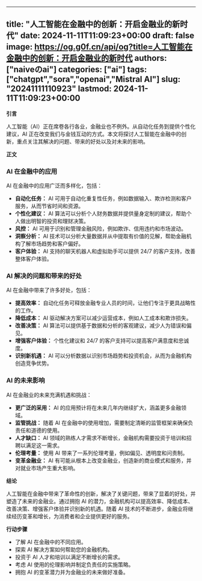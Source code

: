 
---
title: "人工智能在金融中的创新：开启金融业的新时代"
date: 2024-11-11T11:09:23+00:00
draft: false
image: https://og.g0f.cn/api/og?title=人工智能在金融中的创新：开启金融业的新时代
authors: ["naiveのai"]
categories: ["ai"]
tags: ["chatgpt","sora","openai","Mistral AI"]
slug: "20241111110923"
lastmod: 2024-11-11T11:09:23+00:00
---
**引言**

人工智能（AI）正在席卷各行各业，金融业也不例外。从自动化任务到提供个性化建议，AI 正在改变我们与金钱互动的方式。本文将探讨人工智能在金融中的创新，重点关注其解决的问题、带来的好处以及对未来的影响。

**正文**

### AI 在金融中的应用

AI 在金融中的应用广泛而多样化，包括：

* **自动化任务：** AI 可用于自动化重复性任务，例如数据输入、欺诈检测和客户服务，从而节省时间和资源。
* **个性化建议：** AI 算法可以分析个人财务数据并提供量身定制的建议，帮助个人做出明智的投资和理财决策。
* **风控：** AI 可用于识别和管理金融风险，例如欺诈、信用违约和市场波动。
* **洞察分析：** AI 技术可以分析大量数据并从中提取有价值的见解，帮助金融机构了解市场趋势和客户偏好。
* **客户体验：** AI 支持的聊天机器人和虚拟助手可以提供 24/7 的客户支持，改善整体客户体验。

### AI 解决的问题和带来的好处

AI 在金融中带来了许多好处，包括：

* **提高效率：** 自动化任务可释放金融专业人员的时间，让他们专注于更具战略性的工作。
* **降低成本：** AI 驱动解决方案可以减少运营成本，例如人工成本和欺诈损失。
* **改善决策：** AI 算法可以提供基于数据和分析的客观建议，减少人为错误和偏见。
* **增强客户体验：** 个性化建议和 24/7 的客户支持可以提高客户满意度和忠诚度。
* **识别新机遇：** AI 可以分析数据以识别市场趋势和投资机会，从而为金融机构创造竞争优势。

### AI 的未来影响

AI 在金融业的未来充满机遇和挑战：

* **更广泛的采用：** AI 的应用预计将在未来几年内继续扩大，涵盖更多金融领域。
* **监管挑战：** 随着 AI 在金融中的使用增加，需要制定清晰的监管框架来确保负责任和道德的使用。
* **人才缺口：** AI 领域的熟练人才需求不断增长，金融机构需要投资于培训和招聘以满足这一需求。
* **伦理考量：** 使用 AI 带来了一系列伦理考量，例如偏见、透明度和问责制。
* **变革金融业：** AI 有可能从根本上改变金融业，创造新的商业模式和服务，并对就业市场产生重大影响。

**结论**

人工智能在金融中带来了革命性的创新，解决了关键问题，带来了显着的好处，并塑造了未来的金融业。通过拥抱 AI 的潜力，金融机构可以提高效率、降低成本、改善决策、增强客户体验并识别新的机遇。随着 AI 技术的不断进步，金融业将继续经历变革和增长，为消费者和企业提供更好的服务。

**行动步骤**

* 了解 AI 在金融中的不同应用。
* 探索 AI 解决方案如何帮助您的金融机构。
* 投资于 AI 人才和培训以满足不断增长的需求。
* 考虑 AI 使用的伦理影响并制定负责任的实施策略。
* 拥抱 AI 的变革潜力并为金融业的未来做好准备。